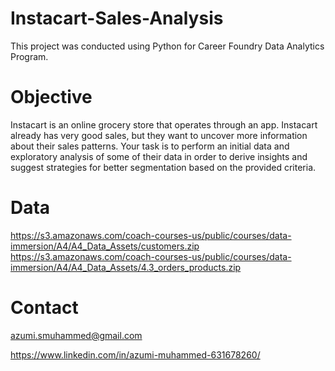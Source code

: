 # Instacart-Sales-Analysis


This project was conducted using Python for Career Foundry Data Analytics Program.

# Objective

Instacart is an online grocery store that operates through an app.
Instacart already has very good sales, but they want to uncover more
information about their sales patterns. Your task is to perform an initial data and exploratory
analysis of some of their data in order to derive insights and suggest strategies for better
segmentation based on the provided criteria.

# Data

https://s3.amazonaws.com/coach-courses-us/public/courses/data-immersion/A4/A4_Data_Assets/customers.zip
https://s3.amazonaws.com/coach-courses-us/public/courses/data-immersion/A4/A4_Data_Assets/4.3_orders_products.zip


# Contact

azumi.smuhammed@gmail.com


https://www.linkedin.com/in/azumi-muhammed-631678260/
